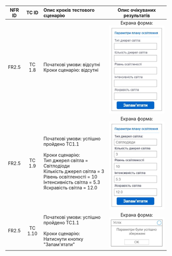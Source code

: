 |NFR ID|TC ID|Опис кроків тестового сценарію|Опис очікуваних результатів|
|:-----:|:-----:|:-----|:-----:|
|FR2.5|TC 1.8|Початкові умови: відсутні<br> Кроки сценарію: відсутні|Екрана форма:<br>![tc_1_8](./TC_1_8.jpg)|
|FR2.5|TC 1.9|Початкові умови: успішно пройдено TC1.1<br><br> Кроки сценарію:<br> Тип джерел світла = Світлодіоди<br> Кількість джерел світла = 3<br>Рівень освітленості = 10 <br> Інтенсивність світла = 5.3 <br> Яскравість світла = 12.0|Екрана форма:<br>![tc_1_9](./TC_1_9.jpg)|
|FR2.5|TC 1.10|Початкові умови: успішно пройдено TC1.1<br><br> Кроки сценарію:<br>Натиснути кнопку "Запам'ятати"|Екрана форма:<br>![TC_1_10](./tc_1_10.jpg)|
